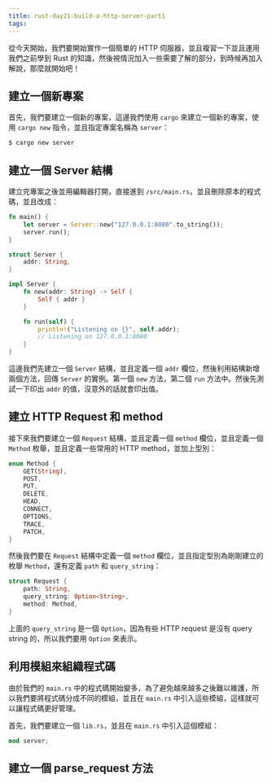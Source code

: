```yaml
---
title: rust-day21-build-a-http-server-part1
tags:
---
```


從今天開始，我們要開始實作一個簡單的 HTTP 伺服器，並且複習一下並且運用我們之前學到 Rust 的知識，然後視情況加入一些需要了解的部分，到時候再加入解說，那麼就開始吧！

## 建立一個新專案

首先，我們要建立一個新的專案，這邊我們使用 `cargo` 來建立一個新的專案，使用 `cargo new` 指令，並且指定專案名稱為 `server`：

```bash
$ cargo new server
```

## 建立一個 Server 結構

建立完專案之後並用編輯器打開，直接進到 `/src/main.rs`，並且刪除原本的程式碼，並且改成：

```rust
fn main() {
    let server = Server::new("127.0.0.1:8080".to_string());
    server.run();
}

struct Server {
    addr: String,
}

impl Server {
    fn new(addr: String) -> Self {
        Self { addr }
    }

    fn run(self) {
        println!("Listening on {}", self.addr);
        // Listening on 127.0.0.1:8080
    }
}
```

這邊我們先建立一個 `Server` 結構，並且定義一個 `addr` 欄位，然後利用結構新增兩個方法，回傳 `Server` 的實例。第一個 `new` 方法，第二個 `run` 方法中。然後先測試一下印出 `addr` 的值，沒意外的話就會印出值。

## 建立 HTTP Request 和 method

接下來我們要建立一個 `Request` 結構，並且定義一個 `method` 欄位，並且定義一個 `Method` 枚舉，並且定義一些常用的 HTTP method，並加上型別：

```rust
enum Method {
    GET(String),
    POST,
    PUT,
    DELETE,
    HEAD,
    CONNECT,
    OPTIONS,
    TRACE,
    PATCH,
}
```

然後我們要在 `Request` 結構中定義一個 `method` 欄位，並且指定型別為剛剛建立的枚舉 `Method`，還有定義 `path` 和 `query_string`：

```rust
struct Request {
    path: String,
    query_string: Option<String>,
    method: Method,
}
```

上面的 `query_string` 是一個 `Option`，因為有些 HTTP request 是沒有 query string 的，所以我們要用 `Option` 來表示。

## 利用模組來組織程式碼

由於我們的 `main.rs` 中的程式碼開始變多，為了避免越來越多之後難以維護，所以我們要將程式碼分成不同的模組，並且在 `main.rs` 中引入這些模組，這樣就可以讓程式碼更好管理。

首先，我們要建立一個 `lib.rs`，並且在 `main.rs` 中引入這個模組：

```rust
mod server;
```

## 建立一個 parse_request 方法